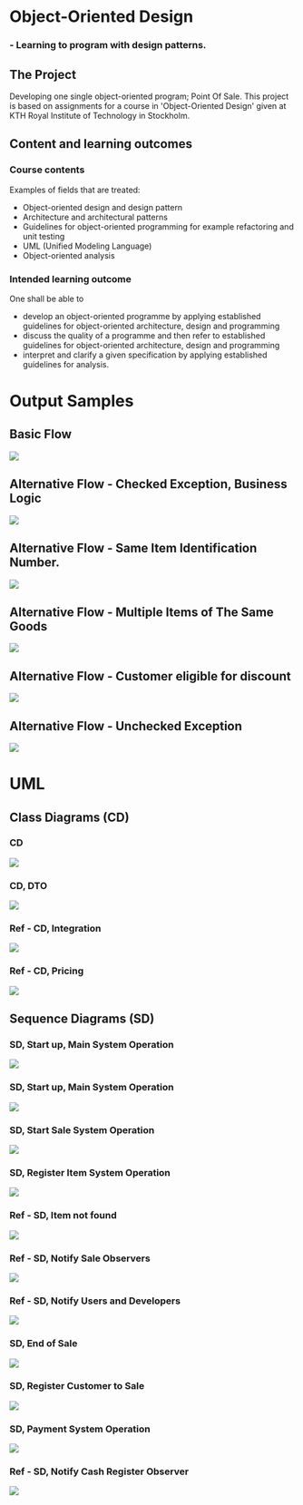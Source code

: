 # Object-Oriented Design 
### - Learning to program with design patterns.

## The Project
Developing one single object-oriented program; Point Of Sale.
This project is based on assignments for a course in 'Object-Oriented Design' given at KTH Royal Institute of Technology in Stockholm.

## Content and learning outcomes
### Course contents
Examples of fields that are treated:
* Object-oriented design and design pattern  
* Architecture and architectural patterns  
* Guidelines for object-oriented programming for example refactoring and unit testing
* UML (Unified Modeling Language)  
* Object-oriented analysis
### Intended learning outcome
One shall be able to 
* develop an object-oriented programme by applying established guidelines for object-oriented architecture, design and programming
* discuss the quality of a programme and then refer to established guidelines for object-oriented architecture, design and programming
* interpret and clarify a given specification by applying established guidelines for analysis. 
# Output Samples
## Basic Flow
![](https://github.com/VincentFerrigan/kth-iv1350-object-oriented-design/blob/main/output/samples/peek_basic_flow.gif)

## Alternative Flow - Checked Exception, Business Logic 
![](https://github.com/VincentFerrigan/kth-iv1350-object-oriented-design/blob/main/output/samples/peek_alternative_flows3a.gif)

## Alternative Flow - Same Item Identification Number.
![](https://github.com/VincentFerrigan/kth-iv1350-object-oriented-design/blob/main/output/samples/peek_alternative_flows3b.gif)

## Alternative Flow - Multiple Items of The Same Goods
![](https://github.com/VincentFerrigan/kth-iv1350-object-oriented-design/blob/main/output/samples/peek_alternative_flows3c.gif)

## Alternative Flow - Customer eligible for discount
![](https://github.com/VincentFerrigan/kth-iv1350-object-oriented-design/blob/main/output/samples/peek_alternative_flows9a.gif)

## Alternative Flow - Unchecked Exception 
![](https://github.com/VincentFerrigan/kth-iv1350-object-oriented-design/blob/main/output/samples/peek_exceptions_unchecked.gif)

# UML
## Class Diagrams (CD)
### CD
![](https://github.com/VincentFerrigan/kth-iv1350-object-oriented-design/blob/main/output/uml/uml_cd.png)

### CD, DTO
![](https://github.com/VincentFerrigan/kth-iv1350-object-oriented-design/blob/main/output/uml/uml_cd_dto.png)

### Ref - CD, Integration
![](https://github.com/VincentFerrigan/kth-iv1350-object-oriented-design/blob/main/output/uml/uml_cd_ref_integration.png)

### Ref - CD, Pricing
![](https://github.com/VincentFerrigan/kth-iv1350-object-oriented-design/blob/main/output/uml/uml_cd_ref_pricing.png)

## Sequence Diagrams (SD)
### SD, Start up, Main System Operation
![](https://github.com/VincentFerrigan/kth-iv1350-object-oriented-design/blob/main/output/uml/uml_sd_start_up.png)

### SD, Start up, Main System Operation
![](https://github.com/VincentFerrigan/kth-iv1350-object-oriented-design/blob/main/output/uml/uml_sd_start_up.png)

### SD, Start Sale System Operation
![](https://github.com/VincentFerrigan/kth-iv1350-object-oriented-design/blob/main/output/uml/uml_sd_start_sale.png)

### SD, Register Item System Operation
![](https://github.com/VincentFerrigan/kth-iv1350-object-oriented-design/blob/main/output/uml/uml_sd_register_item.png)

### Ref - SD, Item not found
![](https://github.com/VincentFerrigan/kth-iv1350-object-oriented-design/blob/main/output/uml/uml_sd_ref_item_not_found.png)

### Ref - SD, Notify Sale Observers
![](https://github.com/VincentFerrigan/kth-iv1350-object-oriented-design/blob/main/output/uml/uml_sd_ref_notify_sale_observers.png)

### Ref - SD, Notify Users and Developers
![](https://github.com/VincentFerrigan/kth-iv1350-object-oriented-design/blob/main/output/uml/uml_sd_ref_notify_user_developer.png)

### SD, End of Sale
![](https://github.com/VincentFerrigan/kth-iv1350-object-oriented-design/blob/main/output/uml/uml_sd_end_of_sale.png)

### SD, Register Customer to Sale
![](https://github.com/VincentFerrigan/kth-iv1350-object-oriented-design/blob/main/output/uml/uml_sd_register_customer.png)

### SD, Payment System Operation
![](https://github.com/VincentFerrigan/kth-iv1350-object-oriented-design/blob/main/output/uml/uml_sd_pay.png)

### Ref - SD, Notify Cash Register Observer
![](https://github.com/VincentFerrigan/kth-iv1350-object-oriented-design/blob/main/output/uml/uml_sd_ref_notify_cash_register.png)
